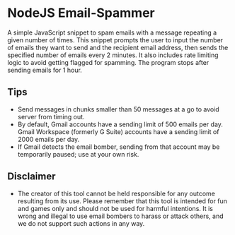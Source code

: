 # NodeJS Email-Spammer
A simple JavaScript snippet to spam emails with a message repeating a given number of times.
This snippet prompts the user to input the number of emails they want to send and the recipient email address, then sends the specified number of emails every 2 minutes. It also includes rate limiting logic to avoid getting flagged for spamming. The program stops after sending emails for 1 hour.


## Tips
- Send messages in chunks smaller than 50 messages at a go to avoid server from timing out.
- By default, Gmail accounts have a sending limit of 500 emails per day. Gmail Workspace (formerly G Suite) accounts have a sending limit of 2000 emails per day.
- If Gmail detects the email bomber, sending from that account may be temporarily paused; use at your own risk.

## Disclaimer
- The creator of this tool cannot be held responsible for any outcome resulting from its use. Please remember that this tool is intended for fun and games only and should not be used for harmful intentions. It is wrong and illegal to use email bombers to harass or attack others, and we do not support such actions in any way.




